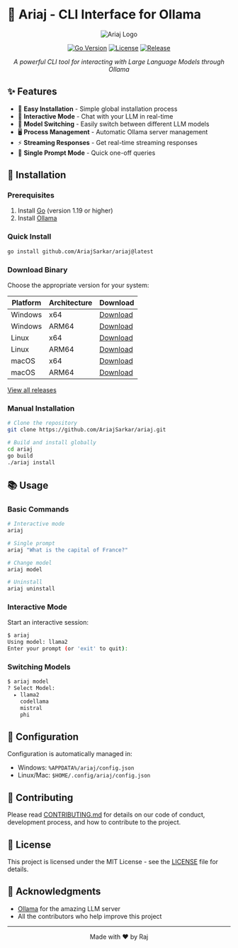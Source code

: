 # 🤖 Ariaj - CLI Interface for Ollama

<div align="center">

![Ariaj Logo](https://raw.githubusercontent.com/AriajSarkar/ariaj/main/assets/logo.png)

[![Go Version](https://img.shields.io/github/go-mod/go-version/AriajSarkar/ariaj)](https://golang.org/)
[![License](https://img.shields.io/badge/license-MIT-blue.svg)](LICENSE)
[![Release](https://img.shields.io/github/v/release/AriajSarkar/ariaj)](https://github.com/AriajSarkar/ariaj/releases/latest)

*A powerful CLI tool for interacting with Large Language Models through Ollama*

</div>

## ✨ Features

- 🚀 **Easy Installation** - Simple global installation process
- 💬 **Interactive Mode** - Chat with your LLM in real-time
- 🔄 **Model Switching** - Easily switch between different LLM models
- 🖥️ **Process Management** - Automatic Ollama server management
- ⚡ **Streaming Responses** - Get real-time streaming responses
- 🎯 **Single Prompt Mode** - Quick one-off queries

## 🚀 Installation

### Prerequisites

1. Install [Go](https://golang.org/doc/install) (version 1.19 or higher)
2. Install [Ollama](https://ollama.ai)

### Quick Install

```bash
go install github.com/AriajSarkar/ariaj@latest
```

### Download Binary

Choose the appropriate version for your system:

| Platform | Architecture | Download |
|----------|-------------|----------|
| Windows | x64 | [Download](https://github.com/AriajSarkar/ariaj/releases/download/v0.1.0/ariaj_0.1.0_Windows_x86_64.zip) |
| Windows | ARM64 | [Download](https://github.com/AriajSarkar/ariaj/releases/download/v0.1.0/ariaj_0.1.0_Windows_arm64.zip) |
| Linux | x64 | [Download](https://github.com/AriajSarkar/ariaj/releases/download/v0.1.0/ariaj_0.1.0_Linux_x86_64.tar.gz) |
| Linux | ARM64 | [Download](https://github.com/AriajSarkar/ariaj/releases/download/v0.1.0/ariaj_0.1.0_Linux_arm64.tar.gz) |
| macOS | x64 | [Download](https://github.com/AriajSarkar/ariaj/releases/download/v0.1.0/ariaj_0.1.0_Darwin_x86_64.tar.gz) |
| macOS | ARM64 | [Download](https://github.com/AriajSarkar/ariaj/releases/download/v0.1.0/ariaj_0.1.0_Darwin_arm64.tar.gz) |

[View all releases](https://github.com/AriajSarkar/ariaj/releases)

### Manual Installation

```bash
# Clone the repository
git clone https://github.com/AriajSarkar/ariaj.git

# Build and install globally
cd ariaj
go build
./ariaj install
```

## 📚 Usage

### Basic Commands

```bash
# Interactive mode
ariaj

# Single prompt
ariaj "What is the capital of France?"

# Change model
ariaj model

# Uninstall
ariaj uninstall
```

### Interactive Mode

Start an interactive session:
```bash
$ ariaj
Using model: llama2
Enter your prompt (or 'exit' to quit): 
```

### Switching Models

```bash
$ ariaj model
? Select Model: 
  ▸ llama2
    codellama
    mistral
    phi
```

## 🔧 Configuration

Configuration is automatically managed in:
- Windows: `%APPDATA%/ariaj/config.json`
- Linux/Mac: `$HOME/.config/ariaj/config.json`

## 🤝 Contributing

Please read [CONTRIBUTING.md](CONTRIBUTING.md) for details on our code of conduct, development process, and how to contribute to the project.

## 📝 License

This project is licensed under the MIT License - see the [LICENSE](LICENSE) file for details.

## 🙏 Acknowledgments

- [Ollama](https://ollama.ai) for the amazing LLM server
- All the contributors who help improve this project

---

<div align="center">
Made with ❤️ by Raj
</div>
